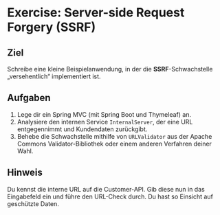 # Exercise: Server-side Request Forgery (SSRF)

## Ziel
Schreibe eine kleine Beispielanwendung, in der die **SSRF**-Schwachstelle „versehentlich“ implementiert ist.  

## Aufgaben
1. Lege dir ein Spring MVC (mit Spring Boot und Thymeleaf) an.
2. Analysiere den internen Service ```InternalServer```, der eine URL entgegennimmt und Kundendaten zurückgibt. 
3. Behebe die Schwachstelle mithilfe von ```URLValidator``` aus der Apache Commons Validator-Bibliothek oder einem 
anderen Verfahren deiner Wahl.

## Hinweis
Du kennst die interne URL auf die Customer-API. Gib diese nun in das Eingabefeld ein und führe den 
URL-Check durch. Du hast so Einsicht auf geschützte Daten. 
